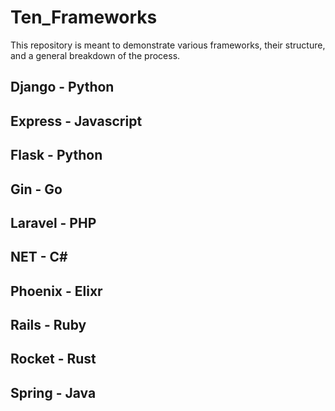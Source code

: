 # Ten_Frameworks

This repository is meant to demonstrate various frameworks, their structure, and a general breakdown of the process.

## Django - Python

## Express - Javascript

## Flask - Python

## Gin - Go

## Laravel - PHP

## NET - C#

## Phoenix - Elixr

## Rails - Ruby

## Rocket - Rust

## Spring - Java